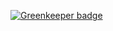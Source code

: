 

[![Greenkeeper badge](https://badges.greenkeeper.io/rollymaduk/wallaby-ava-CRNA-test.svg)](https://greenkeeper.io/)